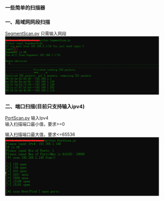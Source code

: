 ### 一些简单的扫描器
### 一、局域网网段扫描
[SegmentScan.py](SegmentScan.py)
只需输入网段           
![](img/1.png)
### 二、端口扫描(目前只支持输入ipv4)
[PortScan.py](PortScan.py)
输入Ipv4           
输入扫描端口最小值，要求>=0 

输入扫描端口最大值，要求<=65536          
![](img/2.png)
